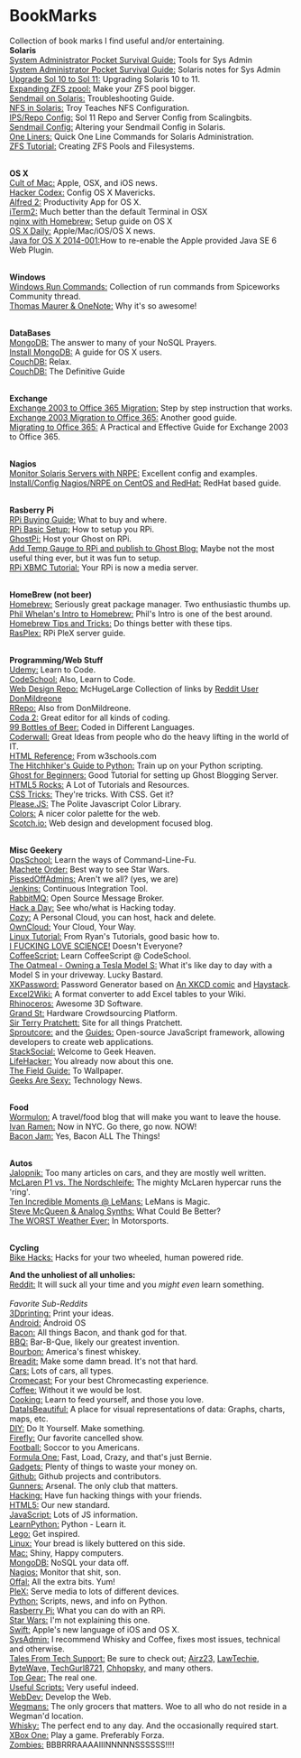 BookMarks
=========

Collection of book marks I find useful and/or entertaining. 
<br><b>Solaris</b>
<br><a href="http://users.cis.fiu.edu/~tho01/psg/tool.html">System Administrator Pocket Survival Guide:</a> Tools for Sys Admin
<br><a href="http://users.cis.fiu.edu/~tho01/psg/sol.html">System Administrator Pocket Survival Guide:</a> Solaris notes for Sys Admin
<br><a href="http://rainbow.chard.org/2012/01/16/upgrading-solaris-10-to-solaris-11-things-you-should-know/">Upgrade Sol 10 to Sol 11:</a> Upgrading Solaris 10 to 11. 
<br><a href="http://jsosic.wordpress.com/2013/01/01/expanding-zfs-zpool-raid/">Expanding ZFS zpool:</a> Make your ZFS pool bigger. 
<br><a href="http://thegeekdiary.com/the-ultimate-solaris-sendmail-troubleshooting-guide/">Sendmail on Solaris:</a> Troubleshooting Guide.
<br><a href="http://troysunix.blogspot.com/2011/02/configuring-nfs-in-solaris.html">NFS in Solaris:</a> Troy Teaches NFS Configuration.
<br><a href="http://www.scalingbits.com/solaris/ips/configuration">IPS/Repo Config:</a> Sol 11 Repo and Server Config from Scalingbits.
<br><a href="http://docs.oracle.com/cd/E23824_01/html/821-1454/mailadmin-43.html">Sendmail Config:</a> Altering your Sendmail Config in Solaris.
<br><a href="http://muctable.org/?page_id=116">One Liners:</a> Quick One Line Commands for Solaris Administration.
<br><a href="http://thegeekdiary.com/zfs-tutorials-creating-zfs-pools-and-file-systems/">ZFS Tutorial:</a> Creating ZFS Pools and Filesystems. 


<br><b>OS X</b>
<br><a href="http://www.cultofmac.com/">Cult of Mac:</a> Apple, OSX, and iOS news.
<br><a href="http://hackercodex.com/guide/mac-osx-mavericks-10.9-configuration/">Hacker Codex:</a> Config OS X Mavericks.
<br><a href="http://www.alfredapp.com/">Alfred 2:</a> Productivity App for OS X.
<br><a href="http://iterm2.com/index.html">iTerm2:</a> Much better than the default Terminal in OSX
<br><a href="http://paulherron.com/blog/simple_nginx_setup_with_homebrew/">nginx with Homebrew:</a> Setup guide on OS X
<br><a href="http://osxdaily.com/">OS X Daily:</a> Apple/Mac/iOS/OS X news.
<br><a href="http://support.apple.com/kb/HT5559?viewlocale=en_US&locale=en_US">Java for OS X 2014-001:</a>How to re-enable the Apple provided Java SE 6 Web Plugin.


<br><b>Windows</b>
<br><a href="http://community.spiceworks.com/how_to/show/88456-windows-run-commands#comments">Windows Run Commands:</a> Collection of run commands from Spiceworks Community thread. 
<br><a href="http://www.thomasmaurer.ch/2014/02/this-is-why-onenote-is-awesome/">Thomas Maurer & OneNote:</a> Why it's so awesome!


<br><b>DataBases</b>
<br><a href="http://www.mongodb.org/">MongoDB:</a> The answer to many of your NoSQL Prayers. 
<br><a href="http://docs.mongodb.org/manual/tutorial/install-mongodb-on-os-x/">Install MongoDB:</a> A guide for OS X users. 
<br><a href="http://couchdb.apache.org">CouchDB:</a> Relax. 
<br><a href="http://guide.couchdb.org/editions/1/en/index.html">CouchDB:</a> The Definitive Guide


<br><b>Exchange</b>
<br><a href="http://blogs.technet.com/b/canitpro/archive/2013/05/31/step-by-step-migration-of-exchange-2003-server-to-office-365.aspx">Exchange 2003 to Office 365 Migration:</a> Step by step instruction that works. 
<br><a href="http://office365support.ca/exchange-2003-cutover-migration-to-the-new-office-365/">Exchange 2003 Migration to Office 365:</a> Another good guide. 
<br><a href="https://www.simple-talk.com/sysadmin/exchange/migrate-to-office-365/">Migrating to Office 365:</a> A Practical and Effective Guide for Exchange 2003 to Office 365. 


<br><b>Nagios</b>
<br><a href="http://linuxdrops.com/how-to-monitor-remote-solaris-server-using-nagios-nrpe/">Monitor Solaris Servers with NRPE:</a> Excellent config and examples. 
<br><a href="http://sharadchhetri.com/2013/03/02/how-to-install-and-configure-nagios-nrpe-in-centos-and-red-hat/">Install/Config Nagios/NRPE on CentOS and RedHat:</a> RedHat based guide. 


<br><b>Rasberry Pi</b>
<br><a href="http://elinux.org/RPi_Buying_Guide"> RPi Buying Guide:</a> What to buy and where. 
<br><a href="http://elinux.org/RPi_Hardware_Basic_Setup#Typical_Hardware_You_Will_Need"> RPi Basic Setup:</a> How to setup you RPi.
<br><a href="http://ghostpi.org/">GhostPi:</a> Host your Ghost on RPi.
<br><a href="http://kimondo.co.uk/plotting-cpu-temperature-ghost/">Add Temp Gauge to RPi and publish to Ghost Blog:</a> Maybe not the most useful thing ever, but it was fun to setup. 
<br><a href="http://mymediaexperience.com/raspberry-pi-xbmc-with-raspbmc/">RPi XBMC Tutorial:</a> Your RPi is now a media server. 


<br><b>HomeBrew (not beer)</b>
<br><a href="http://brew.sh">Homebrew:</a> Seriously great package manager. Two enthusiastic thumbs up. 
<br><a href="http://www.bigfastblog.com/homebrew-intro-to-the-mac-os-x-package-installer">Phil Whelan's Intro to Homebrew:</a> Phil's Intro is one of the best around. 
<br><a href="https://github.com/Homebrew/homebrew/wiki/Tips-N%27-Tricks">Homebrew Tips and Tricks:</a> Do things better with these tips. 
<br><a href="http://www.rasplex.com/">RasPlex:</a> RPi PleX server guide. 


<br><b>Programming/Web Stuff</b>
<br><a href="https://www.udemy.com/">Udemy:</a> Learn to Code.
<br><a href="https://www.codeschool.com">CodeSchool:</a> Also, Learn to Code.
<br><a href="http://www.webdesignrepo.com/">Web Design Repo:</a> McHugeLarge Collection of links by <a href="http://www.reddit.com/user/DonMildreone">Reddit User DonMildreone</a>
<br><a href="http://www.rrrepo.co/">RRepo:</a> Also from DonMildreone.
<br><a href="https://panic.com/coda/">Coda 2:</a> Great editor for all kinds of coding.
<br><a href="http://www.99-bottles-of-beer.net">99 Bottles of Beer:</a> Coded in Different Languages.
<br><a href="https://coderwall.com/welcome">Coderwall:</a> Great Ideas from people who do the heavy lifting in the world of IT. 
<br><a href="http://www.w3schools.com/tags/default.asp">HTML Reference:</a> From w3schools.com
<br><a href="http://docs.python-guide.org/en/latest/">The Hitchhiker's Guide to Python:</a> Train up on your Python scripting. 
<br><a href="http://ghostforbeginners.com/">Ghost for Beginners:</a> Good Tutorial for setting up Ghost Blogging Server.
<br><a href="http://www.html5rocks.com/en/">HTML5 Rocks:</a> A Lot of Tutorials and Resources. 
<br><a href="http://css-tricks.com/">CSS Tricks:</a> They're tricks. With CSS. Get it?
<br><a href="http://www.checkman.io/please/">Please.JS:</a> The Polite Javascript Color Library.
<br><a href="http://clrs.cc/">Colors:</a> A nicer color palette for the web.
<br><a href="http://scotch.io/">Scotch.io:</a> Web design and development focused blog.


<br><b>Misc Geekery</b>
<br><a href="http://www.opsschool.org/en/latest/">OpsSchool:</a> Learn the ways of Command-Line-Fu.
<br><a href="http://static.nomachetejuggling.com/machete_order.html">Machete Order:</a> Best way to see Star Wars.
<br><a href="http://pissedoffadmins.com">PissedOffAdmins:</a> Aren't we all? (yes, we are)
<br><a href="http://jenkins-ci.org">Jenkins:</a> Continuous Integration Tool. 
<br><a href="http://www.rabbitmq.com/">RabbitMQ:</a> Open Source Message Broker.
<br><a href="http://hackaday.com/">Hack a Day:</a> See who/what is Hacking today. 
<br><a href="http://cozy.io">Cozy:</a> A Personal Cloud, you can host, hack and delete.
<br><a href="http://owncloud.org">OwnCloud:</a> Your Cloud, Your Way.
<br><a href="http://ryanstutorials.net/linuxtutorial/">Linux Tutorial:</a> From Ryan's Tutorials, good basic how to. 
<br><a href="http://www.iflscience.com/">I FUCKING LOVE SCIENCE!</a> Doesn't Everyone?
<br><a href="http://coffeescript.codeschool.com/?utm_source=github&utm_medium=coffeescript_option&utm_campaign=trygit">CoffeeScript:</a> Learn CoffeeScript @ CodeSchool.
<br><a href="http://theoatmeal.com/comics/tesla_model_s">The Oatmeal - Owning a Tesla Model S:</a> What it's like day to day with a Model S in your driveway. Lucky Bastard. 
<br><a href="https://www.xkpasswd.net/c/index.cgi">XKPassword:</a> Password Generator based on <a href="http://xkcd.com/936/">An XKCD comic</a> and <a href="https://www.grc.com/haystack.htm">Haystack</a>.
<br><a href="http://excel2wiki.net">Excel2Wiki:</a> A format converter to add Excel tables to your Wiki.
<br><a href="http://www.rhino3d.com">Rhinoceros:</a> Awesome 3D Software.
<br><a href="https://grandst.com/">Grand St:</a> Hardware Crowdsourcing Platform.
<br><a href="http://www.terrypratchettbooks.com">Sir Terry Pratchett:</a> Site for all things Pratchett.
<br><a href="http://sproutcore.com">Sproutcore:</a> and the <a href="http://guides.sproutcore.com">Guides:</a> Open-source JavaScript framework, allowing developers to create web applications.
<br><a href="http://www.html5rocks.com/en/">StackSocial:</a> Welcome to Geek Heaven.
<br><a href="http://lifehacker.com">LifeHacker:</a> You already now about this one.
<br><a href="http://fieldguide.gizmodo.com/where-to-find-beautiful-wallpapers-for-all-your-devices-1642026249/+ericlimer">The Field Guide:</a> To Wallpaper. 
<br><a href="http://www.geeksaresexy.net">Geeks Are Sexy:</a> Technology News. 


<br><b>Food</b>
<br><a href="http://www.wormulon.net">Wormulon:</a> A travel/food blog that will make you want to leave the house.
<br><a href="http://www.ivanramen.com/">Ivan Ramen:</a> Now in NYC. Go there, go now. NOW!
<br><a href="http://www.spoonforkbacon.com/2011/09/boozy-bacon-jam/">Bacon Jam:</a> Yes, Bacon ALL The Things!


<br><b>Autos</b>
<br><a href="http://jalopnik.com/">Jalopnik:</a> Too many articles on cars, and they are mostly well written. 
<br><a href="https://www.youtube.com/watch?v=E9IWiTpWeiM">McLaren P1 vs. The Nordschleife:</a> The mighty McLaren hypercar runs the 'ring'. 
<br><a href="http://jalopnik.com/the-ten-most-incredible-le-mans-moments-caught-on-video-527387890">Ten Incredible Moments @ LeMans:</a> LeMans is Magic.
<br><a href="http://gizmodo.com/steve-mcqueen-and-analog-synths-make-a-music-video-i-ca-1642551560/+Kyosuke">Steve McQueen & Analog Synths:</a> What Could Be Better?
<br><a href="http://jalopnik.com/the-worst-weather-to-ever-hit-motor-racing-1642860055">The WORST Weather Ever:</a> In Motorsports. 


<br><b>Cycling</b>
<br><a href="http://www.bikehacks.com/bikehacks/">Bike Hacks:</a> Hacks for your two wheeled, human powered ride. 


<b>And the unholiest of all unholies:</b>
<br><a href="http://www.reddit.com/">Reddit:</a> It will suck all your time and you <i>might even</i> learn something. 
<br><br><i>Favorite Sub-Reddits</i>
<br><a href="http://www.reddit.com/r/3Dprinting/">3Dprinting:</a> Print your ideas. 
<br><a href="http://www.reddit.com/r/Android">Android:</a> Android OS
<br><a href="http://www.reddit.com/r/Bacon">Bacon:</a> All things Bacon, and thank god for that. 
<br><a href="http://www.reddit.com/r/BBQ">BBQ:</a> Bar-B-Que, likely our greatest invention. 
<br><a href="http://www.reddit.com/r/bourbon">Bourbon:</a> America's finest whiskey. 
<br><a href="http://www.reddit.com/r/Breadit">Breadit:</a> Make some damn bread. It's not that hard. 
<br><a href="http://www.reddit.com/r/cars">Cars:</a> Lots of cars, all types. 
<br><a href="http://www.reddit.com/r/Chromecast">Cromecast:</a> For your best Chromecasting experience. 
<br><a href="http://www.reddit.com/r/Coffee">Coffee:</a> Without it we would be lost. 
<br><a href="http://www.reddit.com/r/Cooking">Cooking:</a> Learn to feed yourself, and those you love. 
<br><a href="http://www.reddit.com/r/dataisbeatiful">DataIsBeautiful:</a> A place for visual representations of data: Graphs, charts, maps, etc.
<br><a href="http://www.reddit.com/r/DIY">DIY:</a> Do It Yourself. Make something. 
<br><a href="http://www.reddit.com/r/firefly">Firefly:</a> Our favorite cancelled show. 
<br><a href="http://www.reddit.com/r/football">Football:</a> Soccor to you Americans. 
<br><a href="http://www.reddit.com/r/formula1">Formula One:</a> Fast, Load, Crazy, and that's just Bernie. 
<br><a href="http://www.reddit.com/r/gadgets">Gadgets:</a> Plenty of things to waste your money on. 
<br><a href="http://www.reddit.com/r/github">Github:</a> Github projects and contributors.
<br><a href="http://www.reddit.com/r/Gunners">Gunners:</a> Arsenal. The only club that matters. 
<br><a href="http://www.reddit.com/r/hacking">Hacking:</a> Have fun hacking things with your friends.
<br><a href="http://www.reddit.com/r/html5">HTML5:</a> Our new standard. 
<br><a href="http://www.reddit.com/r/javascript">JavaScript:</a> Lots of JS information. 
<br><a href="http://www.reddit.com/r/learnpython">LearnPython:</a> Python - Learn it. 
<br><a href="http://www.reddit.com/r/lego">Lego:</a> Get inspired. 
<br><a href="http://www.reddit.com/r/linux">Linux:</a> Your bread is likely buttered on this side.
<br><a href="http://www.reddit.com/r/mac">Mac:</a> Shiny, Happy computers. 
<br><a href="http://www.reddit.com/r/mongodb">MongoDB:</a> NoSQL your data off. 
<br><a href="http://www.reddit.com/r/nagios">Nagios:</a> Monitor that shit, son. 
<br><a href="http://www.reddit.com/r/Offal">Offal:</a> All the extra bits. Yum!
<br><a href="http://www.reddit.com/r/PleX">PleX:</a> Serve media to lots of different devices. 
<br><a href="http://www.reddit.com/r/Python">Python:</a> Scripts, news, and info on Python. 
<br><a href="http://www.reddit.com/r/raspberry_pi">Rasberry Pi:</a> What you can do with an RPi. 
<br><a href="http://www.reddit.com/r/StarWars">Star Wars:</a> I'm not explaining this one. 
<br><a href="http://www.reddit.com/r/swift">Swift:</a> Apple's new language of iOS and OS X. 
<br><a href="http://www.reddit.com/r/sysadmin">SysAdmin:</a> I recommend Whisky and Coffee, fixes most issues, technical and otherwise. 
<br><a href="http://www.reddit.com/r/talesfromtechsupport">Tales From Tech Support:</a> Be sure to check out; <a href="http://my.reddit.com/search?q=reddit%3Atalesfromtechsupport+author%3Aairz23&restrict_sr=off&sort=new&t=all">Airz23,</a> <a href="http://www.reddit.com/r/talesfromtechsupport/search?q=lawtechie&sort=new&restrict_sr=on&t=all">LawTechie,</a> <a href="http://www.reddit.com/r/talesfromtechsupport/search?q=bytewave&sort=new&restrict_sr=on&t=all">ByteWave,</a> <a href="http://www.reddit.com/r/talesfromtechsupport/search?q=techgurl8721&sort=new&restrict_sr=on&t=all">TechGurl8721,</a> <a href="http://www.reddit.com/r/talesfromtechsupport/search?q=chhopsky&sort=new&restrict_sr=on&t=all">Chhopsky,</a> and many others. 
<br><a href="http://www.reddit.com/r/TopGear">Top Gear:</a> The real one. 
<br><a href="http://www.reddit.com/r/usefulscripts">Useful Scripts:</a> Very useful indeed. 
<br><a href="http://www.reddit.com/r/webdev">WebDev:</a> Develop the Web. 
<br><a href="http://www.reddit.com/r/wegmans">Wegmans:</a> The only grocers that matters. Woe to all who do not reside in a Wegman'd location. 
<br><a href="http://www.reddit.com/r/whisky">Whisky:</a> The perfect end to any day. And the occasionally required start. 
<br><a href="http://www.reddit.com/r/xboxone">XBox One:</a> Play a game. Preferably Forza. 
<br><a href="http://www.reddit.com/r/zombies">Zombies:</a> BBBRRRAAAAIIINNNNNSSSSSS!!!!
<br>
